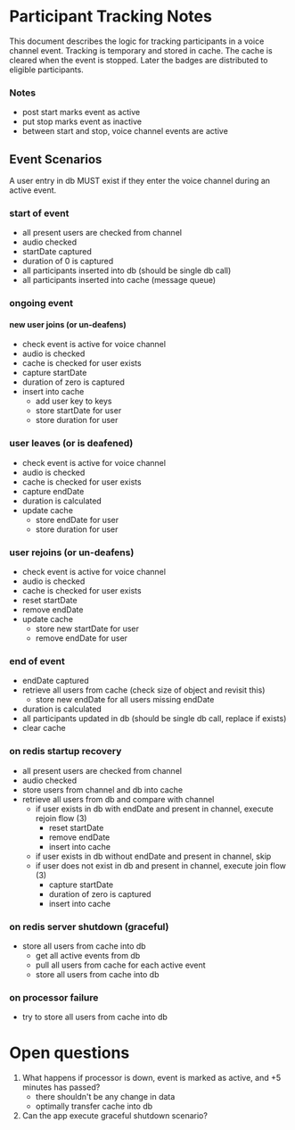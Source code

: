 # Participant Tracking Notes

This document describes the logic for tracking participants in a voice channel event. Tracking is temporary and 
stored in cache. The cache is cleared when the event is stopped. Later the badges are distributed to eligible 
participants.

### Notes
- post start marks event as active
- put stop marks event as inactive
- between start and stop, voice channel events are active

## Event Scenarios
A user entry in db MUST exist if they enter the voice channel during an active event.

### start of event
- all present users are checked from channel
- audio checked
- startDate captured
- duration of 0 is captured
- all participants inserted into db (should be single db call)
- all participants inserted into cache (message queue)

### ongoing event

#### new user joins (or un-deafens)
- check event is active for voice channel
- audio is checked
- cache is checked for user exists
- capture startDate
- duration of zero is captured
- insert into cache
  - add user key to keys
  - store startDate for user
  - store duration for user

### user leaves (or is deafened)
- check event is active for voice channel
- audio is checked
- cache is checked for user exists
- capture endDate
- duration is calculated
- update cache
  - store endDate for user
  - store duration for user

### user rejoins (or un-deafens)
- check event is active for voice channel
- audio is checked
- cache is checked for user exists
- reset startDate
- remove endDate
- update cache
  - store new startDate for user
  - remove endDate for user

### end of event
- endDate captured
- retrieve all users from cache (check size of object and revisit this)
    - store new endDate for all users missing endDate
- duration is calculated
- all participants updated in db (should be single db call, replace if exists)
- clear cache

### on redis startup recovery
- all present users are checked from channel
- audio checked
- store users from channel and db into cache
- retrieve all users from db and compare with channel
  - if user exists in db with endDate and present in channel, execute rejoin flow (3)
    - reset startDate
    - remove endDate
    - insert into cache
  - if user exists in db without endDate and present in channel, skip
  - if user does not exist in db and present in channel, execute join flow (3)
    - capture startDate
    - duration of zero is captured
    - insert into cache

### on redis server shutdown (graceful)
- store all users from cache into db
  - get all active events from db
  - pull all users from cache for each active event
  - store all users from cache into db

### on processor failure
- try to store all users from cache into db

# Open questions
1. What happens if processor is down, event is marked as active, and +5 minutes has passed?
    - there shouldn't be any change in data
    - optimally transfer cache into db
2. Can the app execute graceful shutdown scenario?
